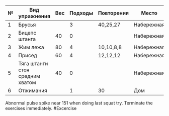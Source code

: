 
| №   | Вид упражнения                  | Вес | Подходы | Повторения | Место      |
| --- | ------------------------------- | --- | ------- | ---------- | ---------- |
| 1   | Брусья                          |     | 3       | 40,25,27   | Набережная |
| 2   | Бицепс штанга                   | 40  | 0       |            | Набережная |
| 3   | Жим лежа                        | 80  | 4       | 10,10,8,8  | Набережная |
| 4   | Присед                          | 60  | 4       | 12,12,12   | Набережная |
| 5   | Тяга штанги стоя средним хватом | 40  | 0       |            | Набережная |
| 6   | Отжимания                       |     | 1       | 30         | Дом        |

Abnormal pulse spike near 151 when doing last squat try. Terminate the exercises immediately.
#Excercise